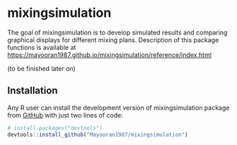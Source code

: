 
# mixingsimulation

The goal of mixingsimulation is to develop simulated results and comparing graphical displays for different mixing plans. Description of this package functions is available at <https://mayooran1987.github.io/mixingsimulation/reference/index.html>

(to be finished later on)

## Installation

Any R user can install the development version of mixingsimulation package
from [GitHub](https://github.com/) with just two lines of code:

``` r
# install.packages("devtools")
devtools::install_github("Mayooran1987/mixingsimulation")
```
